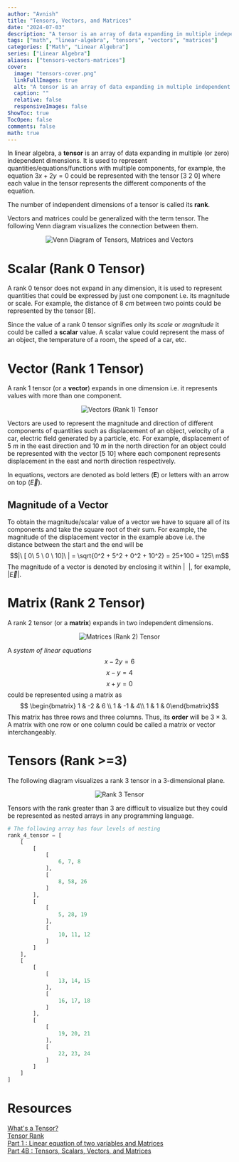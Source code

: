 ```yaml
---
author: "Avnish"
title: "Tensors, Vectors, and Matrices"
date: "2024-07-03"
description: "A tensor is an array of data expanding in multiple independent dimensions."
tags: ["math", "linear-algebra", "tensors", "vectors", "matrices"]
categories: ["Math", "Linear Algebra"]
series: ["Linear Algebra"]
aliases: ["tensors-vectors-matrices"]
cover:
  image: "tensors-cover.png"
  linkFullImages: true
  alt: "A tensor is an array of data expanding in multiple independent dimensions."
  caption: ""
  relative: false
  responsiveImages: false
ShowToc: true
TocOpen: false
comments: false
math: true
---
```


In linear algebra, a **tensor** is an array of data expanding in multiple (or zero) independent dimensions. It is used to represent quantities/equations/functions with multiple components, for example, the equation $3x+2y=0$ could be represented with the tensor $[3\ 2\ 0]$ where each value in the tensor represents the different components of the equation.

The number of independent dimensions of a tensor is called its **rank**.

Vectors and matrices could be generalized with the term tensor. The following Venn diagram visualizes the connection between them.

<p align="center"><img src="tensors-matrices-vectors-venn-diagram.png" alt="Venn Diagram of Tensors, Matrices and Vectors"></p>

# Scalar (Rank 0 Tensor)
A rank 0 tensor does not expand in any dimension, it is used to represent quantities that could be expressed by just one component i.e. its magnitude or scale. For example, the distance of $8\ cm$ between two points could be represented by the tensor $[ 8 ]$.

Since the value of a rank 0 tensor signifies only its *scale* or *magnitude* it could be called a **scalar** value. A scalar value could represent the mass of an object, the temperature of a room, the speed of a car, etc.

# Vector (Rank 1 Tensor)
A rank 1 tensor (or a **vector**) expands in one dimension i.e. it represents values with more than one component.

<p align="center"><img src="vectors.png" alt="Vectors (Rank 1) Tensor"></p>

Vectors are used to represent the magnitude and direction of different components of quantities such as displacement of an object, velocity of a car, electric field generated by a particle, etc. For example, displacement of $5\ m$ in the east direction and $10\ m$ in the north direction for an object could be represented with the vector $[5\ 10]$ where each component represents displacement in the east and north direction respectively.

In equations, vectors are denoted as bold letters ($\textbf{E}$) or letters with an arrow on top ($\vec{E}$).

## Magnitude of a Vector
To obtain the magnitude/scalar value of a vector we have to square all of its components and take the square root of their sum. For example, the magnitude of the displacement vector in the example above i.e. the distance between the start and the end will be $$|\ [ 0\ 5 \ 0 \ 10]\ | = \sqrt{0^2 + 5^2 + 0^2 + 10^2} = 25+100 = 125\ m$$
The magnitude of a vector is denoted by enclosing it within $|\ \ |$, for example, $|\vec{E}|$.

# Matrix (Rank 2 Tensor)
A rank 2 tensor (or a **matrix**) expands in two independent dimensions.
<p align="center"><img src="matrices.png" alt="Matrices (Rank 2) Tensor"></p>

A *system of linear equations*
$$x - 2y = 6$$
$$ x - y = 4 $$
$$ x + y = 0 $$
could be represented using a matrix as
$$ \begin{bmatrix} 1 & -2 & 6 \\ 1 & -1 & 4\\ 1 & 1 & 0\end{bmatrix}$$
This matrix has three rows and three columns. Thus, its **order** will be $3 \times 3$.
A matrix with one row or one column could be called a matrix or vector interchangeably.

# Tensors (Rank >=3)
The following diagram visualizes a rank 3 tensor in a 3-dimensional plane.
<p align="center"><img src="3d-tensor.png" alt="Rank 3 Tensor"></p>

Tensors with the rank greater than 3 are difficult to visualize but they could be represented as nested arrays in any programming language.
```python
# The following array has four levels of nesting
rank_4_tensor = [
    [
        [
            [
                6, 7, 8
            ],
            [
                8, 58, 26
            ]
        ],
        [
            [
                5, 28, 19
            ],
            [
                10, 11, 12
            ]
        ]
    ],
    [
        [
            [
                13, 14, 15
            ],
            [
                16, 17, 18
            ]
        ],
        [
            [
                19, 20, 21
            ],
            [
                22, 23, 24
            ]
        ]
    ]
]
```

# Resources
<a href="https://www.youtube.com/watch?v=f5liqUk0ZTw" target="_blank">What's a Tensor?</a>  
<a href="https://mathworld.wolfram.com/TensorRank.html" target="_blank">Tensor Rank</a>  
<a href="https://medium.com/linear-algebra/part-1-linear-equation-of-two-variables-and-matrices-d8de21eb8d51" target="_blank">Part 1 : Linear equation of two variables and Matrices</a>  
<a href="https://medium.com/linear-algebra/part-4b-tensors-scalars-and-vectors-68cf6c1f2be" target="_blank">Part 4B : Tensors, Scalars, Vectors, and Matrices</a>  
